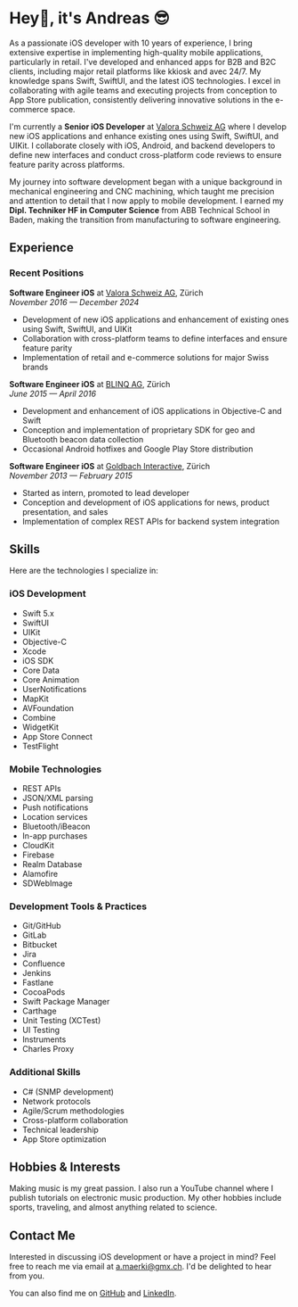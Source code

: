 # Hey👋, it's Andreas 😎

As a passionate iOS developer with 10 years of experience, I bring extensive expertise in implementing high-quality mobile applications, particularly in retail. I've developed and enhanced apps for B2B and B2C clients, including major retail platforms like kkiosk and avec 24/7. My knowledge spans Swift, SwiftUI, and the latest iOS technologies. I excel in collaborating with agile teams and executing projects from conception to App Store publication, consistently delivering innovative solutions in the e-commerce space.

I'm currently a **Senior iOS Developer** at [Valora Schweiz AG](https://valora.com) where I develop new iOS applications and enhance existing ones using Swift, SwiftUI, and UIKit. I collaborate closely with iOS, Android, and backend developers to define new interfaces and conduct cross-platform code reviews to ensure feature parity across platforms.

My journey into software development began with a unique background in mechanical engineering and CNC machining, which taught me precision and attention to detail that I now apply to mobile development. I earned my **Dipl. Techniker HF in Computer Science** from ABB Technical School in Baden, making the transition from manufacturing to software engineering.

## Experience

### Recent Positions

**Software Engineer iOS** at [Valora Schweiz AG](https://valora.com), Zürich  
*November 2016 — December 2024*
- Development of new iOS applications and enhancement of existing ones using Swift, SwiftUI, and UIKit
- Collaboration with cross-platform teams to define interfaces and ensure feature parity
- Implementation of retail and e-commerce solutions for major Swiss brands

**Software Engineer iOS** at [BLINQ AG](https://blinq.ch), Zürich  
*June 2015 — April 2016*
- Development and enhancement of iOS applications in Objective-C and Swift
- Conception and implementation of proprietary SDK for geo and Bluetooth beacon data collection
- Occasional Android hotfixes and Google Play Store distribution

**Software Engineer iOS** at [Goldbach Interactive](https://goldbach.com), Zürich  
*November 2013 — February 2015*
- Started as intern, promoted to lead developer
- Conception and development of iOS applications for news, product presentation, and sales
- Implementation of complex REST APIs for backend system integration

## Skills

Here are the technologies I specialize in:

### iOS Development

- Swift 5.x
- SwiftUI
- UIKit
- Objective-C
- Xcode
- iOS SDK
- Core Data
- Core Animation
- UserNotifications
- MapKit
- AVFoundation
- Combine
- WidgetKit
- App Store Connect
- TestFlight

### Mobile Technologies

- REST APIs
- JSON/XML parsing
- Push notifications
- Location services
- Bluetooth/iBeacon
- In-app purchases
- CloudKit
- Firebase
- Realm Database
- Alamofire
- SDWebImage

### Development Tools & Practices

- Git/GitHub
- GitLab
- Bitbucket
- Jira
- Confluence
- Jenkins
- Fastlane
- CocoaPods
- Swift Package Manager
- Carthage
- Unit Testing (XCTest)
- UI Testing
- Instruments
- Charles Proxy

### Additional Skills

- C# (SNMP development)
- Network protocols
- Agile/Scrum methodologies
- Cross-platform collaboration
- Technical leadership
- App Store optimization

## Hobbies & Interests

Making music is my great passion. I also run a YouTube channel where I publish tutorials on electronic music production. My other hobbies include sports, traveling, and almost anything related to science.

## Contact Me

Interested in discussing iOS development or have a project in mind? Feel free to reach me via email at [a.maerki@gmx.ch](mailto:a.maerki@gmx.ch). I'd be delighted to hear from you.

You can also find me on [GitHub](https://github.com/andreasmaerki) and [LinkedIn](https://linkedin.com/in/andreas-maerki).
